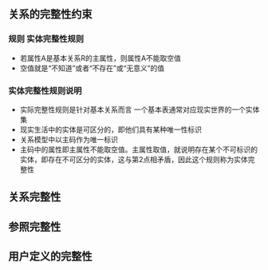 ## 关系的完整性约束
### 规则 实体完整性规则
- 若属性A是基本关系R的主属性，则属性A不能取空值
- 空值就是“不知道”或者“不存在”或“无意义”的值
### 实体完整性规则说明
- 实际完整性规则是针对基本关系而言 一个基本表通常对应现实世界的一个实体集
- 现实生活中的实体是可区分的，即他们具有某种唯一性标识
- 关系模型中以主码作为唯一标识
- 主码中的属性即主属性不能取空值。主属性取值，就说明存在某个不可标识的实体，即存在不可区分的实体，这与第2点相矛盾，因此这个规则称为实体完整性
## 关系完整性
## 参照完整性
## 用户定义的完整性
